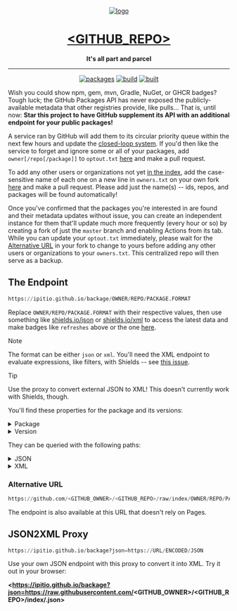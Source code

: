 <div align="center">

[![logo](src/img/logo-b.webp)](https://github.com/<GITHUB_OWNER>/<GITHUB_REPO>)

# [<GITHUB_REPO>](https://github.com/<GITHUB_OWNER>/<GITHUB_REPO>)

**It's all part and parcel**

---

[![packages](https://img.shields.io/badge/dynamic/json?url=https%3A%2F%2Fgithub.com%2F<GITHUB_OWNER>%2F<GITHUB_REPO>%2Fraw%2Findex%2F.json&query=%24.packages&logo=github&logoColor=959da5&label=packages&labelColor=333a41&color=grey)](https://github.com/<GITHUB_OWNER>/<GITHUB_REPO>/tree/index) [![build](https://github.com/<GITHUB_OWNER>/<GITHUB_REPO>/actions/workflows/publish.yml/badge.svg)](https://github.com/<GITHUB_OWNER>/<GITHUB_REPO>/pkgs/container/<GITHUB_REPO>) [![built](https://img.shields.io/badge/dynamic/json?url=https%3A%2F%2Fgithub.com%2F<GITHUB_OWNER>%2F<GITHUB_REPO>%2Fraw%2Findex%2F.json&query=%24.date&logo=github&logoColor=959da5&label=built&labelColor=333a41&color=purple)](https://github.com/<GITHUB_OWNER>/<GITHUB_REPO>/releases/latest)

</div>

Wish you could show npm, gem, mvn, Gradle, NuGet, or GHCR badges? Tough luck; the GitHub Packages API has never exposed the publicly-available metadata that other registries provide, like pulls... That is, until now: **Star this project to have GitHub supplement its API with an additional endpoint for your public packages!**

A service ran by GitHub will add them to its circular priority queue within the next few hours and update the [closed-loop system](https://github.com/ipitio/backage/releases/latest). If you'd then like the service to forget and ignore some or all of your packages, add `owner[/repo[/package]]` to `optout.txt` [here](https://github.com/ipitio/backage/edit/master/optout.txt) and make a pull request.

To add any other users or organizations not yet [in the index](https://github.com/ipitio/backage/tree/index), add the case-sensitive name of each one on a new line in `owners.txt` on your own fork [here](https://github.com/ipitio/backage/edit/master/owners.txt) and make a pull request. Please add just the name(s) -- ids, repos, and packages will be found automatically!

Once you've confirmed that the packages you're interested in are found and their metadata updates without issue, you can create an independent instance for them that'll update much more frequently (every hour or so) by creating a fork of just the `master` branch and enabling Actions from its tab. While you can update your `optout.txt` immediately, please wait for the [Alternative URL](#alternative-url) in your fork to change to yours before adding any other users or organizations to your `owners.txt`. This centralized repo will then serve as a backup.

<div align="center">

</div>

## The Endpoint

```py
https://ipitio.github.io/backage/OWNER/REPO/PACKAGE.FORMAT
```

Replace `OWNER/REPO/PACKAGE.FORMAT` with their respective values, then use something like [shields.io/json](https://shields.io/badges/dynamic-json-badge) or [shields.io/xml](https://shields.io/badges/dynamic-xml-badge) to access the latest data and make badges like `refreshes` above or the one [here](https://github.com/badges/shields/issues/5594#issuecomment-2157626147).

> [!NOTE]
> The format can be either `json` or `xml`. You'll need the XML endpoint to evaluate expressions, like filters, with Shields -- see [this issue](https://github.com/ipitio/backage/issues/23).

> [!TIP]
> Use the proxy to convert external JSON to XML! This doesn't currently work with Shields, though.

You'll find these properties for the package and its versions:

<details>

<summary>Package</summary>

|       Property        |     Type     | Description                                         |
| :-------------------: | :----------: | --------------------------------------------------- |
|      `owner_id`       |    number    | The ID of the owner                                 |
|     `owner_type`      |    string    | The type of owner (e.g. `users`)                    |
|    `package_type`     |    string    | The type of package (e.g. `container`)              |
|        `owner`        |    string    | The owner of the package                            |
|        `repo`         |    string    | The repository of the package                       |
|       `package`       |    string    | The package name                                    |
|        `date`         |    string    | The most recent date the package was refreshed      |
|        `size`         |    string    | Formatted size of the latest version                |
|      `versions`       |    string    | Formatted count of all versions ever tracked        |
|       `tagged`        |    string    | Formatted count of all tagged versions ever tracked |
|      `downloads`      |    string    | Formatted count of all downloads                    |
|   `downloads_month`   |    string    | Formatted count of all downloads in the last month  |
|   `downloads_week`    |    string    | Formatted count of all downloads in the last week   |
|    `downloads_day`    |    string    | Formatted count of all downloads in the last day    |
|      `raw_size`       |    number    | Size of the latest version, in bytes                |
|    `raw_versions`     |    number    | Count of versions tracked                           |
|     `raw_tagged`      |    number    | Count of tagged versions tracked                    |
|    `raw_downloads`    |    number    | Count of all downloads                              |
| `raw_downloads_month` |    number    | Count of all downloads in the last month            |
| `raw_downloads_week`  |    number    | Count of all downloads in the last week             |
|  `raw_downloads_day`  |    number    | Count of all downloads in the last day              |
|       `version`       | object array | The versions of the package (see below)             |

</details>

<details>

<summary>Version</summary>

|       Property        |     Type     | Description                                    |
| :-------------------: | :----------: | ---------------------------------------------- |
|         `id`          |    number    | The ID of the version                          |
|        `name`         |    string    | The version name                               |
|        `date`         |    string    | The most recent date the version was refreshed |
|       `newest`        |   boolean    | Whether the version is the newest              |
|       `latest`        |   boolean    | Whether the version is the newest tagged       |
|        `size`         |    string    | Formatted size of the version                  |
|      `downloads`      |    string    | Formatted count of downloads                   |
|   `downloads_month`   |    string    | Formatted count of downloads in the last month |
|   `downloads_week`    |    string    | Formatted count of downloads in the last week  |
|    `downloads_day`    |    string    | Formatted number of downloads in the last day  |
|      `raw_size`       |    number    | Size of the version, in bytes                  |
|    `raw_downloads`    |    number    | Count of downloads                             |
| `raw_downloads_month` |    number    | Count of downloads in the last month           |
| `raw_downloads_week`  |    number    | Count of downloads in the last week            |
|  `raw_downloads_day`  |    number    | Count of downloads in the last day             |
|        `tags`         | string array | The tags of the version                        |

</details>

They can be queried with the following paths:

<details>

<summary>JSON</summary>

You can query a package for its properties, like size or version:

```js
$.PROPERTY
```

```js
$.size
```

Versions may be filtered in and tags out:

```js
$.version[FILTER].PROPERTY
```

```js
$.version[?(@.latest)].tags[?(@!="latest")]
```

</details>

<details>

<summary>XML</summary>

You can query a package for its properties, like size or version:

```py
/xml/PROPERTY
```

```py
/xml/size
```

Versions can be filtered in and tags out:

```py
/xml/version[FILTER]/PROPERTY
```

```py
/xml/version[./latest[.="true"]]/tags[.!="latest"]
```

</details>

### Alternative URL

```py
https://github.com/<GITHUB_OWNER>/<GITHUB_REPO>/raw/index/OWNER/REPO/PACKAGE.FORMAT
```

The endpoint is also available at this URL that doesn't rely on Pages.

## JSON2XML Proxy

```py
https://ipitio.github.io/backage?json=https://URL/ENCODED/JSON
```

Use your own JSON endpoint with this proxy to convert it into XML. Try it out in your browser:

**<https://ipitio.github.io/backage?json=https://raw.githubusercontent.com/<GITHUB_OWNER>/<GITHUB_REPO>/index/.json>**

